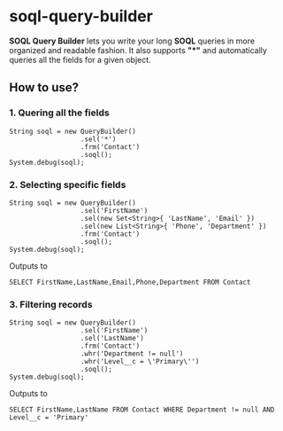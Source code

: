 # soql-query-builder
**SOQL Query Builder** lets you write your long **SOQL** queries in more organized and readable fashion. It also supports **"*"** and automatically queries all the fields for a given object.

## How to use?
### 1. Quering all the fields
```
String soql = new QueryBuilder()
                  .sel('*')
                  .frm('Contact')
                  .soql();
System.debug(soql);
```
### 2. Selecting specific fields
```
String soql = new QueryBuilder()
                  .sel('FirstName')
                  .sel(new Set<String>{ 'LastName', 'Email' })
                  .sel(new List<String>{ 'Phone', 'Department' })
                  .frm('Contact')
                  .soql();
System.debug(soql);
```
Outputs to
```
SELECT FirstName,LastName,Email,Phone,Department FROM Contact
```
### 3. Filtering records
```
String soql = new QueryBuilder()
                  .sel('FirstName')
                  .sel('LastName')
                  .frm('Contact')
                  .whr('Department != null')
                  .whr('Level__c = \'Primary\'')
                  .soql();
System.debug(soql);
```
Outputs to
```
SELECT FirstName,LastName FROM Contact WHERE Department != null AND Level__c = 'Primary'
```
